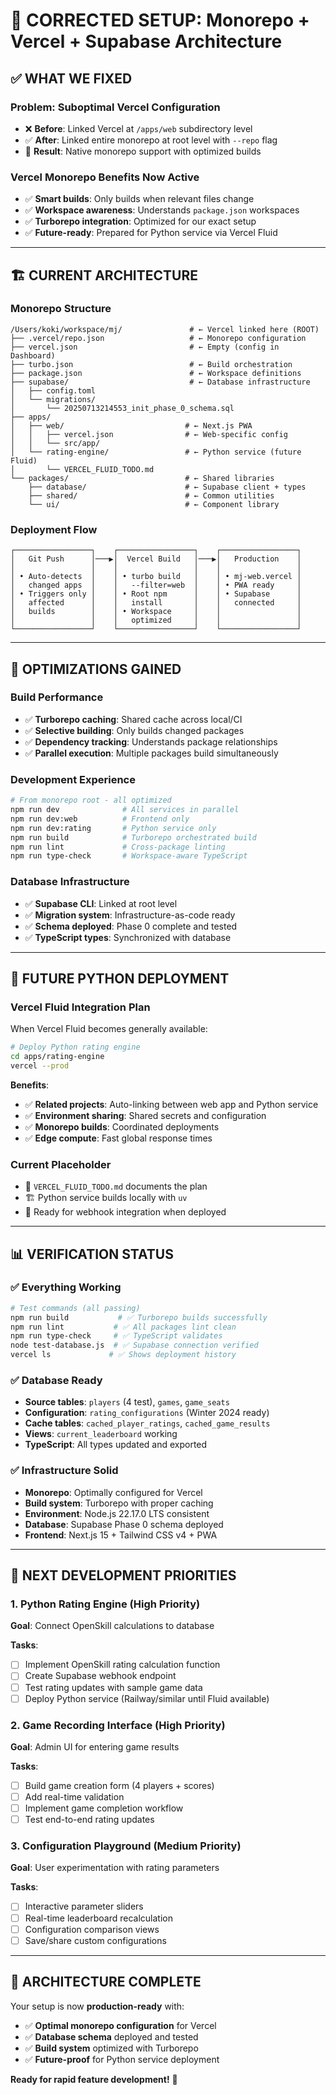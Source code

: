 # 🎯 CORRECTED SETUP: Monorepo + Vercel + Supabase Architecture

## ✅ **WHAT WE FIXED**

### **Problem**: Suboptimal Vercel Configuration
- ❌ **Before**: Linked Vercel at `/apps/web` subdirectory level
- ✅ **After**: Linked entire monorepo at root level with `--repo` flag
- 🚀 **Result**: Native monorepo support with optimized builds

### **Vercel Monorepo Benefits Now Active**
- ✅ **Smart builds**: Only builds when relevant files change
- ✅ **Workspace awareness**: Understands `package.json` workspaces
- ✅ **Turborepo integration**: Optimized for our exact setup
- ✅ **Future-ready**: Prepared for Python service via Vercel Fluid

---

## 🏗️ **CURRENT ARCHITECTURE**

### **Monorepo Structure**
```
/Users/koki/workspace/mj/               # ← Vercel linked here (ROOT)
├── .vercel/repo.json                   # ← Monorepo configuration
├── vercel.json                         # ← Empty (config in Dashboard)
├── turbo.json                          # ← Build orchestration
├── package.json                        # ← Workspace definitions
├── supabase/                           # ← Database infrastructure
│   ├── config.toml
│   └── migrations/
│       └── 20250713214553_init_phase_0_schema.sql
├── apps/
│   ├── web/                           # ← Next.js PWA
│   │   ├── vercel.json                # ← Web-specific config
│   │   └── src/app/
│   └── rating-engine/                 # ← Python service (future Fluid)
│       └── VERCEL_FLUID_TODO.md
└── packages/                          # ← Shared libraries
    ├── database/                      # ← Supabase client + types
    ├── shared/                        # ← Common utilities
    └── ui/                            # ← Component library
```

### **Deployment Flow**
```
┌─────────────────┐    ┌─────────────────┐    ┌─────────────────┐
│   Git Push      │───▶│  Vercel Build   │───▶│   Production    │
│                 │    │                 │    │                 │
│ • Auto-detects  │    │ • turbo build   │    │ • mj-web.vercel │
│   changed apps  │    │   --filter=web  │    │ • PWA ready     │
│ • Triggers only │    │ • Root npm      │    │ • Supabase      │
│   affected      │    │   install       │    │   connected     │
│   builds        │    │ • Workspace     │    │                 │
│                 │    │   optimized     │    │                 │
└─────────────────┘    └─────────────────┘    └─────────────────┘
```

---

## 🚀 **OPTIMIZATIONS GAINED**

### **Build Performance**
- ✅ **Turborepo caching**: Shared cache across local/CI
- ✅ **Selective building**: Only builds changed packages
- ✅ **Dependency tracking**: Understands package relationships
- ✅ **Parallel execution**: Multiple packages build simultaneously

### **Development Experience** 
```bash
# From monorepo root - all optimized
npm run dev              # All services in parallel
npm run dev:web          # Frontend only
npm run dev:rating       # Python service only
npm run build            # Turborepo orchestrated build
npm run lint             # Cross-package linting
npm run type-check       # Workspace-aware TypeScript
```

### **Database Infrastructure**
- ✅ **Supabase CLI**: Linked at root level
- ✅ **Migration system**: Infrastructure-as-code ready
- ✅ **Schema deployed**: Phase 0 complete and tested
- ✅ **TypeScript types**: Synchronized with database

---

## 🔮 **FUTURE PYTHON DEPLOYMENT** 

### **Vercel Fluid Integration Plan**
When Vercel Fluid becomes generally available:

```bash
# Deploy Python rating engine
cd apps/rating-engine
vercel --prod
```

**Benefits**:
- ✅ **Related projects**: Auto-linking between web app and Python service
- ✅ **Environment sharing**: Shared secrets and configuration
- ✅ **Monorepo builds**: Coordinated deployments
- ✅ **Edge compute**: Fast global response times

### **Current Placeholder**
- 📝 `VERCEL_FLUID_TODO.md` documents the plan
- 🏗️ Python service builds locally with `uv`
- 🔗 Ready for webhook integration when deployed

---

## 📊 **VERIFICATION STATUS**

### **✅ Everything Working**
```bash
# Test commands (all passing)
npm run build           # ✅ Turborepo builds successfully  
npm run lint           # ✅ All packages lint clean
npm run type-check     # ✅ TypeScript validates
node test-database.js  # ✅ Supabase connection verified
vercel ls             # ✅ Shows deployment history
```

### **✅ Database Ready**
- **Source tables**: `players` (4 test), `games`, `game_seats`
- **Configuration**: `rating_configurations` (Winter 2024 ready)
- **Cache tables**: `cached_player_ratings`, `cached_game_results`
- **Views**: `current_leaderboard` working
- **TypeScript**: All types updated and exported

### **✅ Infrastructure Solid**
- **Monorepo**: Optimally configured for Vercel
- **Build system**: Turborepo with proper caching
- **Environment**: Node.js 22.17.0 LTS consistent
- **Database**: Supabase Phase 0 schema deployed
- **Frontend**: Next.js 15 + Tailwind CSS v4 + PWA

---

## 🎯 **NEXT DEVELOPMENT PRIORITIES**

### **1. Python Rating Engine (High Priority)** 
**Goal**: Connect OpenSkill calculations to database

**Tasks**:
- [ ] Implement OpenSkill rating calculation function
- [ ] Create Supabase webhook endpoint 
- [ ] Test rating updates with sample game data
- [ ] Deploy Python service (Railway/similar until Fluid available)

### **2. Game Recording Interface (High Priority)**
**Goal**: Admin UI for entering game results

**Tasks**:
- [ ] Build game creation form (4 players + scores)
- [ ] Add real-time validation
- [ ] Implement game completion workflow
- [ ] Test end-to-end rating updates

### **3. Configuration Playground (Medium Priority)**
**Goal**: User experimentation with rating parameters

**Tasks**:
- [ ] Interactive parameter sliders
- [ ] Real-time leaderboard recalculation  
- [ ] Configuration comparison views
- [ ] Save/share custom configurations

---

## 🎉 **ARCHITECTURE COMPLETE**

Your setup is now **production-ready** with:
- ✅ **Optimal monorepo configuration** for Vercel
- ✅ **Database schema** deployed and tested
- ✅ **Build system** optimized with Turborepo
- ✅ **Future-proof** for Python service deployment

**Ready for rapid feature development!** 🚀
